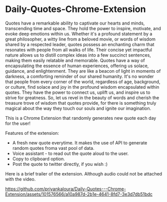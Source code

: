 # Daily-Quotes-Chrome-Extension
Quotes have a remarkable ability to captivate our hearts and minds, transcending time and space. They hold the power to inspire, motivate, and evoke deep emotions within us. Whether it's a profound statement by a great philosopher, a witty line from a beloved movie, or words of wisdom shared by a respected leader, quotes possess an enchanting charm that resonates with people from all walks of life. Their concise yet impactful nature allows us to distill complex ideas into a few succinct sentences, making them easily relatable and memorable. Quotes have a way of encapsulating the essence of human experiences, offering us solace, guidance, and enlightenment. They are like a beacon of light in moments of darkness, a comforting reminder of our shared humanity. It's no wonder that people from every corner of the world, regardless of age, background, or culture, find solace and joy in the profound wisdom encapsulated within quotes. They have the power to connect us, uplift us, and inspire us to strive for greatness. So, let us revel in the beauty of words and cherish the treasure trove of wisdom that quotes provide, for there is something truly magical about the way they touch our souls and ignite our imagination.

This is a Chrome Extension that randomly generates new quote each day for the user!

Features of the extension:
- A fresh new quote everytime. It makes the use of API to generate random quotes froma vast pool of data.
- Voice assistant - to read out the quote aloud to the user.
- Copy to clipboard option.
- Post the quote to twitter directly, if you wish :)

  
Here is a brief trailer of the extension. Although audio could not be attached with the video.

https://github.com/priyankaloura/Daily-Quotes---Chrome-Extension/assets/101576566/a10a987d-2b1e-4641-8fd7-3e3d7db51bdc

